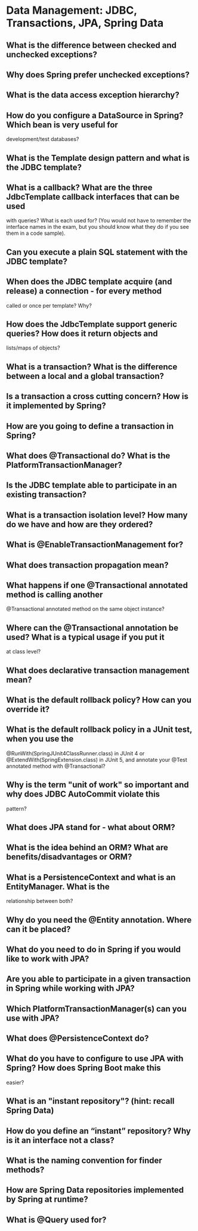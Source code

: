 # Data Management: JDBC, Transactions, JPA, Spring Data
## What is the difference between checked and unchecked exceptions?
## Why does Spring prefer unchecked exceptions?
## What is the data access exception hierarchy?
## How do you configure a DataSource in Spring? Which bean is very useful for
development/test databases?
## What is the Template design pattern and what is the JDBC template?
## What is a callback? What are the three JdbcTemplate callback interfaces that can be used
with queries? What is each used for? (You would not have to remember the interface
names in the exam, but you should know what they do if you see them in a code sample).
## Can you execute a plain SQL statement with the JDBC template?
## When does the JDBC template acquire (and release) a connection - for every method
called or once per template? Why?
## How does the JdbcTemplate support generic queries? How does it return objects and
lists/maps of objects?

## What is a transaction? What is the difference between a local and a global transaction?
## Is a transaction a cross cutting concern? How is it implemented by Spring?
## How are you going to define a transaction in Spring?
## What does @Transactional do? What is the PlatformTransactionManager?
## Is the JDBC template able to participate in an existing transaction?
## What is a transaction isolation level? How many do we have and how are they ordered?
## What is @EnableTransactionManagement for?
## What does transaction propagation mean?
## What happens if one @Transactional annotated method is calling another
@Transactional annotated method on the same object instance?
## Where can the @Transactional annotation be used? What is a typical usage if you put it
at class level?
## What does declarative transaction management mean?
## What is the default rollback policy? How can you override it?
## What is the default rollback policy in a JUnit test, when you use the
@RunWith(SpringJUnit4ClassRunner.class) in JUnit 4 or
@ExtendWith(SpringExtension.class) in JUnit 5, and annotate your @Test annotated
method with @Transactional?
## Why is the term "unit of work" so important and why does JDBC AutoCommit violate this
pattern?
## What does JPA stand for - what about ORM?
## What is the idea behind an ORM? What are benefits/disadvantages or ORM?

## What is a PersistenceContext and what is an EntityManager. What is the
relationship between both?
## Why do you need the @Entity annotation. Where can it be placed?
## What do you need to do in Spring if you would like to work with JPA?
## Are you able to participate in a given transaction in Spring while working with JPA?
## Which PlatformTransactionManager(s) can you use with JPA?
## What does @PersistenceContext do?
## What do you have to configure to use JPA with Spring? How does Spring Boot make this
easier?
## What is an "instant repository"? (hint: recall Spring Data)
## How do you define an “instant” repository? Why is it an interface not a class?
## What is the naming convention for finder methods?
## How are Spring Data repositories implemented by Spring at runtime?
## What is @Query used for?
